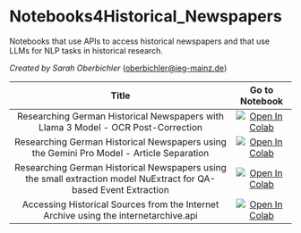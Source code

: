 # Notebooks4Historical_Newspapers
Notebooks that use APIs to access historical newspapers and that use LLMs for NLP tasks in historical research.

*Created by Sarah Oberbichler* (oberbichler@ieg-mainz.de)


| Title |  Go to Notebook    |
| :---:   | :---: |
| Researching German Historical Newspapers with Llama 3 Model - OCR Post-Correction | [![Open In Colab](https://colab.research.google.com/assets/colab-badge.svg)](https://colab.research.google.com/drive/1Wg2JjNZfl1CKgdy-BXdPJPYGWYOicDNE?usp=sharing)| |
| Researching German Historical Newspapers using the Gemini Pro Model - Article Separation |[![Open In Colab](https://colab.research.google.com/assets/colab-badge.svg)](https://colab.research.google.com/github/ieg-dhr/Notebooks4Historical_Newspapers/blob/main/Gemini.ipynb)|
| Researching German Historical Newspapers using the small extraction model NuExtract for QA-based Event Extraction | [![Open In Colab](https://colab.research.google.com/assets/colab-badge.svg)](https://colab.research.google.com/github/soberbichler/Notebooks4Historical_Newspapers/blob/main/QA_based_Event_Extraction_and_Earthquake_Visualiazation.ipynb)|
| Accessing Historical Sources from the Internet Archive using the internetarchive.api   | [![Open In Colab](https://colab.research.google.com/assets/colab-badge.svg)](https://colab.research.google.com/drive/1oNkO96zzwclZT6_OKFIPfJekRBwdN3Ay?usp=sharing)| |
